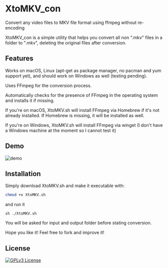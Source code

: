 # XtoMKV_con
Convert any video files to MKV file format using ffmpeg without re-encoding


XtoMKV_con is a simple utility that helps you convert all non ".mkv" files in a folder to ".mkv", deleting the original files after conversion.

## Features

Works on macOS, Linux (apt-get as package manager, no pacman and yum support yet), and should work on Windows as well (testing pending).

Uses FFmpeg for the conversion process.

Automatically checks for the presence of FFmpeg in the operating system and installs it if missing.

If you're on macOS, XtoMKV.sh will install FFmpeg via Homebrew if it's not already installed. If Homebrew is missing, it will be installed as well.

If you're on Windows, XtoMKV.sh will install FFmpeg via winget (I don't have a Windows machine at the moment so I cannot test it)


## Demo

![demo](https://pasteboard.co/frG7F4fOvxrq.gif)



## Installation

Simply download XtoMKV.sh and make it executable with:
```bash
chmod +x XtoMKV.sh
```
and run it
```
sh ./XtoMKV.sh
```
You will be asked for input and output folder before stating conversion.

Hope you like it! Feel free to fork and improve it!

## License

[![GPLv3 License](https://img.shields.io/badge/License-GPL%20v3-yellow.svg)](https://opensource.org/licenses/)
